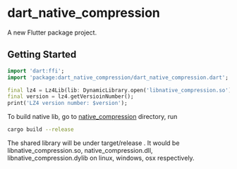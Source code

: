 # dart_native_compression

A new Flutter package project.

## Getting Started

```dart
import 'dart:ffi';
import 'package:dart_native_compression/dart_native_compression.dart';

final lz4 = Lz4Lib(lib: DynamicLibrary.open('libnative_compression.so'));
final version = lz4.getVersioinNumber();
print('LZ4 version number: $version');
```

To build native lib, go to [native_compression](https://github.com/hanabi1224/flutter_native_extensions/tree/master/src/compression/native_compression) directory, run
```bash
cargo build --release
```
The shared library will be under target/release . It would be libnative_compression.so, native_compression.dll, libnative_compression.dylib on linux, windows, osx respectively.
